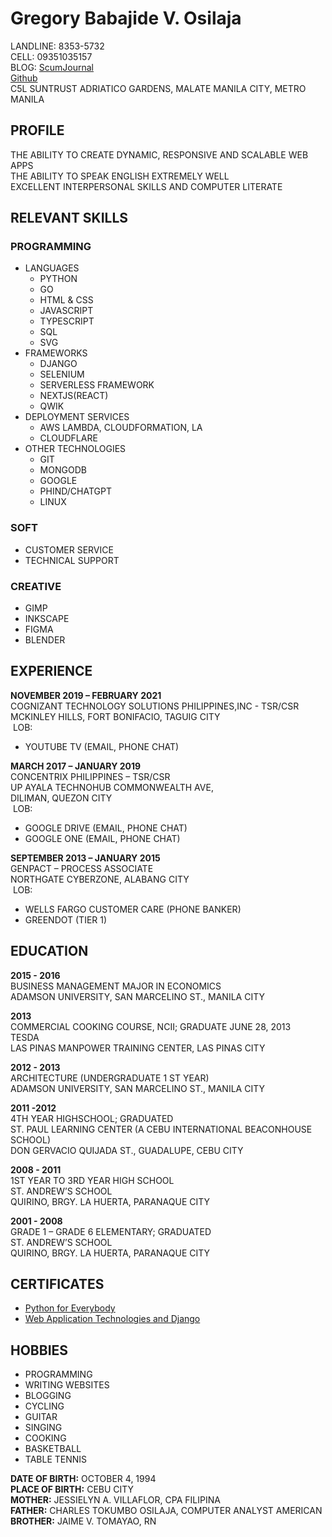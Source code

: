 # Gregory Babajide V. Osilaja
LANDLINE: 8353-5732  
CELL: 09351035157  
BLOG: [ScumJournal](https://scumjournal.pages.dev)  
[Github](https://github.com/gregidonut)  
C5L SUNTRUST ADRIATICO GARDENS, MALATE MANILA CITY, METRO MANILA  

## PROFILE
THE ABILITY TO CREATE DYNAMIC, RESPONSIVE AND SCALABLE WEB APPS  
THE ABILITY TO SPEAK ENGLISH EXTREMELY WELL  
EXCELLENT INTERPERSONAL SKILLS AND COMPUTER LITERATE  

## RELEVANT SKILLS
### PROGRAMMING
- LANGUAGES
    - PYTHON
    - GO
    - HTML & CSS
    - JAVASCRIPT
    - TYPESCRIPT
    - SQL
    - SVG
- FRAMEWORKS
    - DJANGO
    - SELENIUM
    - SERVERLESS FRAMEWORK
    - NEXTJS(REACT)
    - QWIK
- DEPLOYMENT SERVICES
    - AWS LAMBDA, CLOUDFORMATION, LA
    - CLOUDFLARE
- OTHER TECHNOLOGIES
    - GIT
    - MONGODB
    - GOOGLE
    - PHIND/CHATGPT
    - LINUX

### SOFT
- CUSTOMER SERVICE
- TECHNICAL SUPPORT

### CREATIVE
- GIMP
- INKSCAPE
- FIGMA
- BLENDER

## EXPERIENCE
**NOVEMBER 2019 – FEBRUARY 2021**  
COGNIZANT TECHNOLOGY SOLUTIONS PHILIPPINES,INC - TSR/CSR  
MCKINLEY HILLS, FORT BONIFACIO, TAGUIG CITY  
&nbsp;LOB:
- YOUTUBE TV (EMAIL, PHONE CHAT)

**MARCH 2017 – JANUARY 2019**  
CONCENTRIX PHILIPPINES – TSR/CSR  
UP AYALA TECHNOHUB COMMONWEALTH AVE,  
DILIMAN, QUEZON CITY  
&nbsp;LOB:
- GOOGLE DRIVE (EMAIL, PHONE CHAT)
- GOOGLE ONE (EMAIL, PHONE CHAT)

**SEPTEMBER 2013 – JANUARY 2015**  
GENPACT – PROCESS ASSOCIATE  
NORTHGATE CYBERZONE, ALABANG CITY    
&nbsp;LOB:
- WELLS FARGO CUSTOMER CARE (PHONE BANKER)
- GREENDOT (TIER 1)

## EDUCATION
**2015 - 2016**  
BUSINESS MANAGEMENT MAJOR IN ECONOMICS  
ADAMSON UNIVERSITY, SAN MARCELINO ST., MANILA CITY  

**2013**  
COMMERCIAL COOKING COURSE, NCII; GRADUATE JUNE 28, 2013  
TESDA  
LAS PINAS MANPOWER TRAINING CENTER, LAS PINAS CITY  

**2012 - 2013**  
ARCHITECTURE (UNDERGRADUATE 1  ST YEAR)  
ADAMSON UNIVERSITY, SAN MARCELINO ST., MANILA CITY

**2011 -2012**  
4TH YEAR HIGHSCHOOL; GRADUATED  
ST. PAUL LEARNING CENTER  (A CEBU INTERNATIONAL BEACONHOUSE SCHOOL)  
DON GERVACIO QUIJADA ST., GUADALUPE, CEBU CITY  

**2008 - 2011**  
1ST YEAR TO 3RD YEAR HIGH SCHOOL  
ST. ANDREW’S SCHOOL  
QUIRINO, BRGY. LA HUERTA, PARANAQUE CITY  

**2001 - 2008**  
GRADE 1 – GRADE 6 ELEMENTARY; GRADUATED  
ST. ANDREW’S SCHOOL  
QUIRINO, BRGY. LA HUERTA, PARANAQUE CITY  

## CERTIFICATES
- [Python for Everybody](https://www.coursera.org/account/accomplishments/specialization/TPA9NC3GEEF7?utm_source=link&utm_medium=certificate&utm_content=cert_image&utm_campaign=sharing_cta&utm_product=s12n)
- [Web Application Technologies and Django](https://www.coursera.org/account/accomplishments/verify/738V84S9CDXV?utm_source=link&utm_medium=certificate&utm_content=cert_image&utm_campaign=sharing_cta&utm_product=course)
## HOBBIES
- PROGRAMMING
- WRITING WEBSITES
- BLOGGING
- CYCLING
- GUITAR
- SINGING
- COOKING
- BASKETBALL
- TABLE TENNIS

**DATE OF BIRTH:** OCTOBER 4, 1994  
**PLACE OF BIRTH:** CEBU CITY  
**MOTHER:** JESSIELYN A. VILLAFLOR, CPA FILIPINA  
**FATHER:** CHARLES TOKUMBO OSILAJA, COMPUTER ANALYST AMERICAN  
**BROTHER:** JAIME V. TOMAYAO, RN  